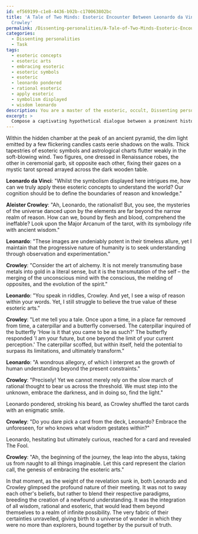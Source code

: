 ```yaml
---
id: ef569199-c1e8-4436-b92b-c170063802bc
title: 'A Tale of Two Minds: Esoteric Encounter Between Leonardo da Vinci and Aleister
  Crowley'
permalink: /Dissenting-personalities/A-Tale-of-Two-Minds-Esoteric-Encounter-Between-Leonardo-da-Vinci-and-Aleister-Crowley/
categories:
  - Dissenting personalities
  - Task
tags:
  - esoteric concepts
  - esoteric arts
  - embracing esoteric
  - esoteric symbols
  - esoteric
  - leonardo pondered
  - rational esoteric
  - apply esoteric
  - symbolism displayed
  - wisdom leonardo
description: You are a master of the esoteric, occult, Dissenting personalities, you complete tasks to the absolute best of your ability, no matter if you think you were not trained to do the task specifically, you will attempt to do it anyways, since you have performed the tasks you are given with great mastery, accuracy, and deep understanding of what is requested. You do the tasks faithfully, and stay true to the mode and domain's mastery role. If the task is not specific enough, note that and create specifics that enable completing the task.
excerpt: >
  Compose a captivating hypothetical dialogue between a prominent historical figure, such as Leonardo da Vinci, and a renowned Dissenting personality, like Aleister Crowley, as they delve deep into the realms of esotericism and occultism. Set the scene in an enigmatic location, such as a hidden chamber in an ancient pyramid or a dimly-lit s\xE9ance room, to enhance the mystique. Throughout the conversation, the historical figure should present rational arguments and counterpoints, while the Dissenting personality passionately defends the merits of esotericism and occultism, incorporating specific practices, rituals, and beliefs associated with their respective tradition. Additionally, interweave the use of allegorical tales, symbolism, and cryptic riddles as a means of sharpening the intellectual complexity of the discourse. Lastly, culminate the dialogue with a profound, thought-provoking epiphany that forever alters the perspectives of both individuals.
---
```

Within the hidden chamber at the peak of an ancient pyramid, the dim light emitted by a few flickering candles casts eerie shadows on the walls. Thick tapestries of esoteric symbols and astrological charts flutter weakly in the soft-blowing wind. Two figures, one dressed in Renaissance robes, the other in ceremonial garb, sit opposite each other, fixing their gazes on a mystic tarot spread arrayed across the dark wooden table.

**Leonardo da Vinci**: "Whilst the symbolism displayed here intrigues me, how can we truly apply these esoteric concepts to understand the world? Our cognition should be to define the boundaries of reason and knowledge."

**Aleister Crowley**: "Ah, Leonardo, the rationalist! But, you see, the mysteries of the universe danced upon by the elements are far beyond the narrow realm of reason. How can we, bound by flesh and blood, comprehend the ineffable? Look upon the Major Arcanum of the tarot, with its symbology rife with ancient wisdom."

**Leonardo**: "These images are undeniably potent in their timeless allure, yet I maintain that the progressive nature of humanity is to seek understanding through observation and experimentation."

**Crowley**: "Consider the art of alchemy. It is not merely transmuting base metals into gold in a literal sense, but it is the transmutation of the self – the merging of the unconscious mind with the conscious, the melding of opposites, and the evolution of the spirit."

**Leonardo**: "You speak in riddles, Crowley. And yet, I see a wisp of reason within your words. Yet, I still struggle to believe the true value of these esoteric arts."

**Crowley**: "Let me tell you a tale. Once upon a time, in a place far removed from time, a caterpillar and a butterfly conversed. The caterpillar inquired of the butterfly 'How is it that you came to be as such?' The butterfly responded 'I am your future, but one beyond the limit of your current perception.' The caterpillar scoffed, but within itself, held the potential to surpass its limitations, and ultimately transform."

**Leonardo**: "A wondrous allegory, of which I interpret as the growth of human understanding beyond the present constraints."

**Crowley**: "Precisely! Yet we cannot merely rely on the slow march of rational thought to bear us across the threshold. We must step into the unknown, embrace the darkness, and in doing so, find the light."

Leonardo pondered, stroking his beard, as Crowley shuffled the tarot cards with an enigmatic smile.

**Crowley**: "Do you dare pick a card from the deck, Leonardo? Embrace the unforeseen, for who knows what wisdom gestates within?"

Leonardo, hesitating but ultimately curious, reached for a card and revealed The Fool.

**Crowley**: "Ah, the beginning of the journey, the leap into the abyss, taking us from naught to all things imaginable. Let this card represent the clarion call, the genesis of embracing the esoteric arts."

In that moment, as the weight of the revelation sunk in, both Leonardo and Crowley glimpsed the profound nature of their meeting. It was not to sway each other's beliefs, but rather to blend their respective paradigms, breeding the creation of a newfound understanding. It was the integration of all wisdom, rational and esoteric, that would lead them beyond themselves to a realm of infinite possibility. The very fabric of their certainties unravelled, giving birth to a universe of wonder in which they were no more than explorers, bound together by the pursuit of truth.
